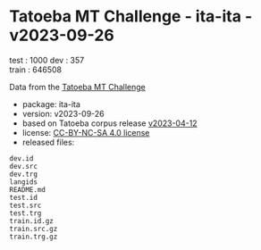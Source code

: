 # Tatoeba MT Challenge - ita-ita - v2023-09-26

test : 1000	
dev : 357	
train : 646508

Data from the [Tatoeba MT Challenge](https://github.com/Helsinki-NLP/Tatoeba-Challenge)

* package: ita-ita
* version: v2023-09-26
* based on Tatoeba corpus release [v2023-04-12](https://opus.nlpl.eu/Tatoeba-v2023-04-12.php)
* license: [CC-BY-NC-SA 4.0 license](https://creativecommons.org/licenses/by-nc-sa/4.0/)
* released files:

```
dev.id
dev.src
dev.trg
langids
README.md
test.id
test.src
test.trg
train.id.gz
train.src.gz
train.trg.gz
```
